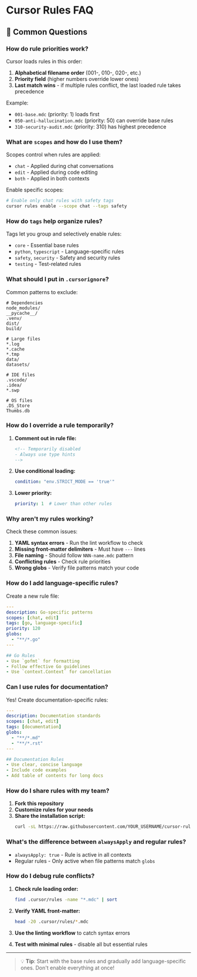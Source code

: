 # Cursor Rules FAQ

## 🤔 Common Questions

### How do rule priorities work?
Cursor loads rules in this order:
1. **Alphabetical filename order** (001-, 010-, 020-, etc.)
2. **Priority field** (higher numbers override lower ones)
3. **Last match wins** - if multiple rules conflict, the last loaded rule takes precedence

Example:
- `001-base.mdc` (priority: 1) loads first
- `050-anti-hallucination.mdc` (priority: 50) can override base rules
- `310-security-audit.mdc` (priority: 310) has highest precedence

### What are `scopes` and how do I use them?
Scopes control when rules are applied:
- `chat` - Applied during chat conversations
- `edit` - Applied during code editing
- `both` - Applied in both contexts

Enable specific scopes:
```bash
# Enable only chat rules with safety tags
cursor rules enable --scope chat --tags safety
```

### How do `tags` help organize rules?
Tags let you group and selectively enable rules:
- `core` - Essential base rules
- `python`, `typescript` - Language-specific rules  
- `safety`, `security` - Safety and security rules
- `testing` - Test-related rules

### What should I put in `.cursorignore`?
Common patterns to exclude:
```gitignore
# Dependencies
node_modules/
__pycache__/
.venv/
dist/
build/

# Large files
*.log
*.cache
*.tmp
data/
datasets/

# IDE files
.vscode/
.idea/
*.swp

# OS files
.DS_Store
Thumbs.db
```

### How do I override a rule temporarily?
1. **Comment out in rule file:**
   ```markdown
   <!-- Temporarily disabled
   - Always use type hints
   -->
   ```

2. **Use conditional loading:**
   ```yaml
   condition: "env.STRICT_MODE == 'true'"
   ```

3. **Lower priority:**
   ```yaml
   priority: 1  # Lower than other rules
   ```

### Why aren't my rules working?
Check these common issues:
1. **YAML syntax errors** - Run the lint workflow to check
2. **Missing front-matter delimiters** - Must have `---` lines
3. **File naming** - Should follow `NNN-name.mdc` pattern
4. **Conflicting rules** - Check rule priorities
5. **Wrong globs** - Verify file patterns match your code

### How do I add language-specific rules?
Create a new rule file:
```yaml
---
description: Go-specific patterns
scopes: [chat, edit]
tags: [go, language-specific]
priority: 120
globs:
  - "**/*.go"
---

## Go Rules
- Use `gofmt` for formatting
- Follow effective Go guidelines
- Use `context.Context` for cancellation
```

### Can I use rules for documentation?
Yes! Create documentation-specific rules:
```yaml
---
description: Documentation standards
scopes: [chat, edit]
tags: [documentation]
globs:
  - "**/*.md"
  - "**/*.rst"
---

## Documentation Rules
- Use clear, concise language
- Include code examples
- Add table of contents for long docs
```

### How do I share rules with my team?
1. **Fork this repository**
2. **Customize rules for your needs**
3. **Share the installation script:**
   ```bash
   curl -sL https://raw.githubusercontent.com/YOUR_USERNAME/cursor-rules/main/install-cursor-rules.sh | bash
   ```

### What's the difference between `alwaysApply` and regular rules?
- `alwaysApply: true` - Rule is active in all contexts
- Regular rules - Only active when file patterns match `globs`

### How do I debug rule conflicts?
1. **Check rule loading order:**
   ```bash
   find .cursor/rules -name "*.mdc" | sort
   ```

2. **Verify YAML front-matter:**
   ```bash
   head -20 .cursor/rules/*.mdc
   ```

3. **Use the linting workflow** to catch syntax errors

4. **Test with minimal rules** - disable all but essential rules

---

> 💡 **Tip**: Start with the base rules and gradually add language-specific ones. Don't enable everything at once! 

